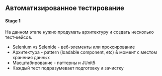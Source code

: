 ## Автоматизированное тестирование

#### Stage 1

На данном этапе нужно продумать архитектуру и создать несколько тест-кейсов.

- Selenium vs Selenide - веб-элементы или проксирование
- Архитектура - pattern (loadable component, etc) & момент с местом хранения данных
- Масштабирование - паттерны и JUnit5
- Каждый тест подразумевает подготовку и зачистку 
